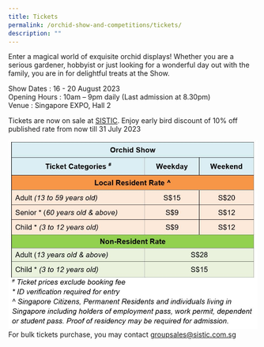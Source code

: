 ```yaml
---
title: Tickets
permalink: /orchid-show-and-competitions/tickets/
description: ""
---
```

Enter a magical world of exquisite orchid displays!  Whether you are a serious gardener, hobbyist or just looking for a wonderful day out with the family, you are in for delightful treats at the Show.  

Show Dates	  : 16 - 20 August 2023 <br>
Opening Hours : 10am – 9pm daily (Last admission at 8.30pm) <br>
Venue		 : Singapore EXPO, Hall 2

Tickets are now on sale at [SISTIC](https://www.sistic.com.sg/events/apoc2023b). Enjoy early bird discount of 10% off published rate from now till 31 July 2023

![orchid_show_ticket_pricing](/images/orchid_show_ticket_pricing.jpg)
<br> For bulk tickets purchase, you may contact [groupsales@sistic.com.sg](groupsales@sistic.com.sg)